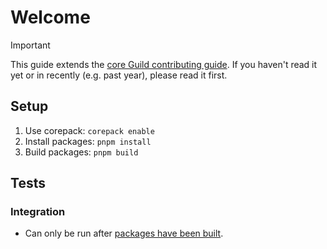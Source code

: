 # Welcome

> [!IMPORTANT]
>
> This guide extends the
> [core Guild contributing guide](https://github.com/the-guild-org/Stack/blob/master/CONTRIBUTING.md).
> If you haven't read it yet or in recently (e.g. past year), please read it first.

## Setup

1. Use corepack: `corepack enable`
2. Install packages: `pnpm install`
3. Build packages: `pnpm build`

## Tests

### Integration

- Can only be run after [packages have been built](#setup).
